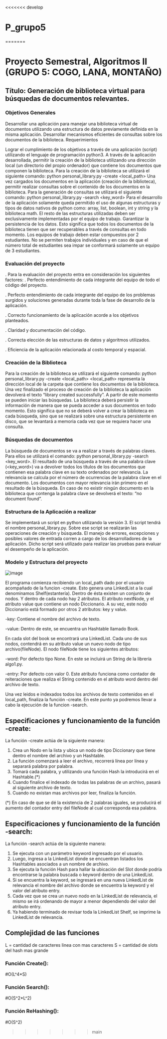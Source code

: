 <<<<<<< develop
# P_grupo5
=======
# Proyecto Semestral, Algoritmos II (GRUPO 5: COGO, LANA, MONTAÑO)


## Título: Generación de biblioteca virtual para búsquedas de documentos relevantes.


### Objetivos Generales

Desarrollar una aplicación para manejar una biblioteca virtual de documentos utilizando una estructura de datos previamente definida en la misma aplicación.
Desarrollar mecanismos eficientes de consultas sobre los documentos de la biblioteca.
Requerimientos

Lograr el cumplimiento de los objetivos a través de una aplicación (script) utilizando el lenguaje de programación python3.
A través de la aplicación desarrollada, permitir la creación de la biblioteca utilizando una dirección local (un directorio del propio ordenador) que contiene los documentos que componen la biblioteca.
Para la creación de la biblioteca se utilizará el siguiente comando: python personal_library.py -create <local_path>
Una vez cargados los documentos en la aplicación (creación de la biblioteca), permitir realizar consultas sobre el contenido de los documentos en la biblioteca.
Para la generación de consultas se utilizará el siguiente comando: python personal_library.py -search <key_word>
Para el desarrollo de la aplicación solamente queda permitido el uso de algunas estructuras y tipos de datos nativos de python como: array, list, boolean, int y string y la biblioteca math. El resto de las estructuras utilizadas deben ser exclusivamente implementadas por el equipo de trabajo.
Garantizar la persistencia de los datos. Esto significa que todos los documentos de la biblioteca tienen que ser recuperables a través de consultas en todo momento.
Los equipos de trabajo deben estar compuestos por 2 estudiantes. No se permiten trabajos individuales y en caso de que el número total de estudiantes sea impar se conformará solamente un equipo de 3 estudiantes. 

### Evaluación del proyecto

. Para la evaluación del proyecto entra en consideración los siguientes factores: 
. Perfecto entendimiento de cada integrante del equipo de todo el código del proyecto.

. Perfecto entendimiento de cada integrante del equipo de los problemas surgidos y soluciones generadas durante toda la fase de desarrollo de la aplicación.

. Correcto funcionamiento de la aplicación acorde a los objetivos planteados. 

. Claridad y documentación del código.

. Correcta elección de las estructuras de datos y algoritmos utilizados.

. Eficiencia de la aplicación relacionada al costo temporal y espacial.

### Creación de la Biblioteca

Para la creación de la biblioteca se utilizará el siguiente comando: python personal_library.py -create <local_path>
<local_path> representa la dirección local de la carpeta que contiene los documentos de la biblioteca.
Una vez finalizado el proceso de creación de la biblioteca la aplicación devolverá el texto “library created successfully”. A partir de este momento se pueden iniciar las búsquedas.
La biblioteca deberá persistir la información de manera que se pueda acceder a sus documentos en todo momento. Esto significa que no se deberá volver a crear la biblioteca en cada búsqueda, sino que se realizará sobre una estructura persistente en disco, que se levantará a memoria cada vez que se requiera hacer una consulta.

### Búsquedas de documentos

La búsqueda de documentos se va a realizar a través de palabras claves. Para ellos se utilizará el comando: python personal_library.py -search <key_word>.
El resultado de una búsqueda a través de una palabra clave (<key_word>) va a devolver todos los títulos de los documentos que contienen esa palabra clave en su texto ordenados por relevancia. 
La relevancia se calcula por el número de ocurrencias de la palabra clave en el documento. Los documentos con mayor relevancia irán primero en el resultado de la búsqueda.
En caso de no existir ningún documento en la biblioteca que contenga la palabra clave se devolverá el texto: “no document found”.

### Estructura de la Aplicación a realizar

Se implementará un script en python utilizando la versión 3. El script tendrá el nombre personal_library.py. Sobre ese script se realizarán las operaciones de creación y búsqueda. El manejo de errores, excepciones y posibles valores de entrada corren a cargo de los desarrolladores de la aplicación. Dicho script será utilizado para realizar las pruebas para evaluar el desempeño de la aplicación.


### Modelo y Estructura del proyecto

![image](https://user-images.githubusercontent.com/53227496/122651019-81a7c280-d10c-11eb-83a1-d605a511f654.png)


El programa comienza recibiendo un local_path dado por el usuario acompañado de la funcion -create. Esto genera una LinkedList a la cual denominamos Shelf(estantería). Dentro de ésta existen un conjunto de nodos. Y dentro de cada nodo hay 2 atributos. El atributo nextNode, y el atributo value que contiene un nodo Diccionario. A su vez, este nodo Diccionario está formado por otros 2 atributos: key y value.
 
 -key: Contiene el nombre del archivo de texto.
 
 -value: Dentro de este, se encuentra un Hashtable llamado Book.
 
 En cada slot del book se encontrará una LinkedList. Cada uno de sus nodos, contendrá en su atributo value un nuevo nodo de tipo archivo(fileNode). 
 El nodo fileNode tiene los siguientes atributos:
 
 -word: Por defecto tipo None. En este se incluirá un String de la librería algo1.py. 
 
 -entry: Por defecto con valor 0. Este atributo funciona como contador de reiteraciones que realiza el String contenido en el atributo word dentro del archivo de texto.
 
 Una vez leidos e indexados todos los archivos de texto contenidos en el local_path, finaliza la función -create. En este punto ya podremos llevar a cabo la ejecución de la funcion -search. 

 
 
 ## Especificaciones y funcionamiento de la función -create:
 
 La función -create actúa de la siguiente manera: 
 1. Crea un Nodo en la lista y ubica un nodo de tipo Diccionary que tiene dentro el nombre del archivo y un Hashtable.
 2. La función comenzará a leer el archivo, recorrerá línea por línea y separará palabra por palabra.
 3. Tomará cada palabra, y utilizando una función Hash la introducirá en el Hashtable.(*)
 4. Cuando finalice el indexado de todas las palabras de un archivo, pasará al siguiente archivo de texto.
 5. Cuando no existan mas archivos por leer, finaliza la función.
 
 (*) En caso de que se dé la existencia de 2 palabras iguales, se producirá el aumento del contador entry del fileNode al cual corresponda esa palabra.
 
 
 ## Especificaciones y funcionamiento de la función -search:
 
 La función -search actúa de la siguiente manera: 
 1. Se ejecuta con un parámetro keyword ingresado por el usuario.
 2. Luego, ingresa a la LinkedList donde se encuentran listados los Hashtables asociados a un nombre de archivo. 
 3. Se ejecuta la función Hash para hallar la ubicación del Slot donde podría encontrarse la palabra buscada o keyword dentro de una LinkedList.
 4. Si se encuentra la keyword, se ingresará en una nueva LinkedList de relevancia el nombre del archivo donde se encuentra la keyword y el valor del atributo entry.
 5. Cada vez que se crea un nuevo nodo en la LinkedList de relevancia, el mismo se irá ordenando de mayor a menor dependiendo del valor del atributo entry.
 6. Ya habiendo terminado de revisar toda la LinkedList Shelf, se imprime la LinkedList de relevancia. 
 

## Complejidad de las funciones
L = cantidad de caracteres linea con mas caracteres 
S = cantidad de slots del hash mas grande

### Función Create(): 

#O(L^4*S)

### Función Search():

#O(S^2*L^2)

### Función ReHashing():

#O(S^2)

>>>>>>> main
